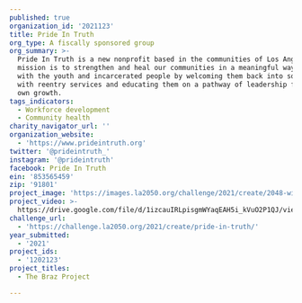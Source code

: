 ```yaml
---
published: true
organization_id: '2021123'
title: Pride In Truth
org_type: A fiscally sponsored group
org_summary: >-
  Pride In Truth is a new nonprofit based in the communities of Los Angeles. Our
  mission is to strengthen and heal our communities in a meaningful way. We walk
  with the youth and incarcerated people by welcoming them back into society
  with reentry services and educating them on a pathway of leadership for their
  own growth.
tags_indicators:
  - Workforce development
  - Community health
charity_navigator_url: ''
organization_website:
  - 'https://www.prideintruth.org'
twitter: '@prideintruth_'
instagram: '@prideintruth'
facebook: Pride In Truth
ein: '853565459'
zip: '91801'
project_image: 'https://images.la2050.org/challenge/2021/create/2048-wide/pride-in-truth.jpg'
project_video: >-
  https://drive.google.com/file/d/1izcauIRLpisgmWYaqEAH5i_kVuO2P1QJ/view?usp=sharing
challenge_url:
  - 'https://challenge.la2050.org/2021/create/pride-in-truth/'
year_submitted:
  - '2021'
project_ids:
  - '1202123'
project_titles:
  - The Braz Project

---
```

